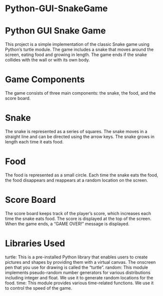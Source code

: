 # Python-GUI-SnakeGame
# Python GUI Snake Game
This project is a simple implementation of the classic Snake game using Python’s turtle module. The game includes a snake that moves around the screen, eating food and growing in length. The game ends if the snake collides with the wall or with its own body.

# Game Components
The game consists of three main components: the snake, the food, and the score board.

# Snake
The snake is represented as a series of squares. The snake moves in a straight line and can be directed using the arrow keys. The snake grows in length each time it eats food.

# Food
The food is represented as a small circle. Each time the snake eats the food, the food disappears and reappears at a random location on the screen.

# Score Board
The score board keeps track of the player’s score, which increases each time the snake eats food. The score is displayed at the top of the screen. When the game ends, a “GAME OVER!” message is displayed.

# Libraries Used
turtle: This is a pre-installed Python library that enables users to create pictures and shapes by providing them with a virtual canvas. The onscreen pen that you use for drawing is called the “turtle”.
random: This module implements pseudo-random number generators for various distributions including integer and float. We use it to generate random locations for the food.
time: This module provides various time-related functions. We use it to control the speed of the game.
